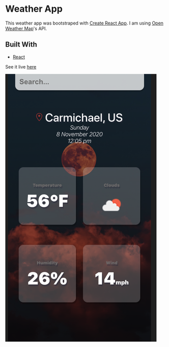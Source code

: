 # Weather App

This weather app was bootstraped with [Create React App](https://github.com/facebook/create-react-app). I am using [Open Weather Map](openweathermap.org)'s API.

## Built With
* [React](reactjs.org)

See it live [here](https://will-peterson.github.io/weather-app/)

![weather-app3-image1](https://github.com/Will-Peterson/weather-app/blob/main/src/images/weather-app-image1.png)

